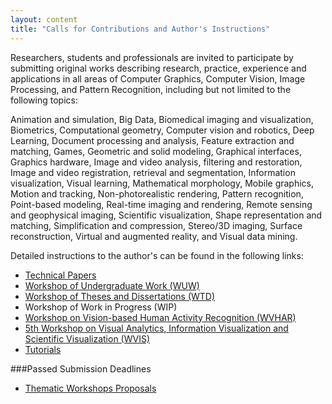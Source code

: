 ```yaml
---
layout: content
title: "Calls for Contributions and Author's Instructions"
---
```


Researchers, students and professionals are invited to participate by
submitting original works describing research, practice, experience
and applications in all areas of Computer Graphics, Computer Vision,
Image Processing, and Pattern Recognition, including but not limited
to the following topics:

Animation and simulation, Big Data, Biomedical imaging and
visualization, Biometrics, Computational geometry, Computer vision and
robotics, Deep Learning, Document processing and analysis, Feature
extraction and matching, Games, Geometric and solid modeling,
Graphical interfaces, Graphics hardware, Image and video analysis,
filtering and restoration, Image and video registration, retrieval and
segmentation, Information visualization, Visual learning, Mathematical
morphology, Mobile graphics, Motion and tracking, Non-photorealistic
rendering, Pattern recognition, Point-based modeling, Real-time
imaging and rendering, Remote sensing and geophysical imaging,
Scientific visualization, Shape representation and matching,
Simplification and compression, Stereo/3D imaging, Surface
reconstruction, Virtual and augmented reality, and Visual data mining.

Detailed instructions to the author's can be found in the following
links:

- [Technical Papers](call-for-papers.html)
- [Workshop of Undergraduate Work (WUW)](call-for-WUW.html) 
- [Workshop of Theses and Dissertations (WTD)](call-for-WTD.html) 
- Workshop of Work in Progress (WIP)
- [Workshop on Vision-based Human Activity Recognition (WVHAR)](call-for-wvhar.html)
- [5th Workshop on Visual Analytics, Information Visualization and Scientific Visualization (WVIS)](call-for-wvis.html)
- [Tutorials](call-for-tutorials.html)

###Passed Submission Deadlines
- [Thematic Workshops Proposals](call-for-workshops.html)
